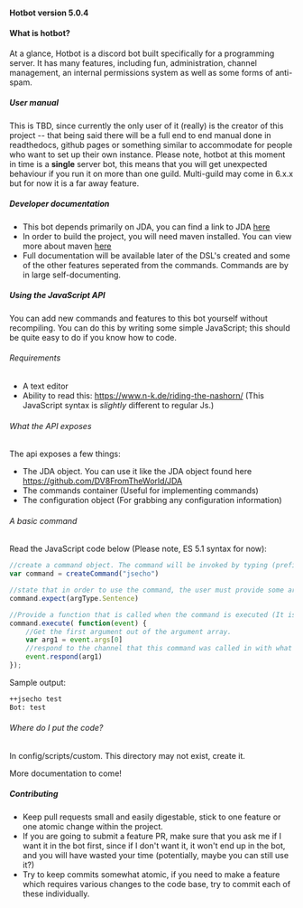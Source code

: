 

#### Hotbot version 5.0.4

#### What is hotbot? 
At a glance, Hotbot is a discord bot built specifically for a programming server. It has many features, including fun, administration, channel management, an internal permissions system as well as some forms of anti-spam. 



##### User manual
This is TBD, since currently the only user of it (really) is the creator of this project -- that being said there will be a full end to end manual done in readthedocs, github pages or something similar to accommodate for people who want to set up their own instance. Please note, hotbot at this moment in time is a **single** server bot, this means that you will get unexpected behaviour if you run it on more than one guild. Multi-guild may come in 6.x.x but for now it is a far away feature. 


##### Developer documentation
- This bot depends primarily on JDA, you can find a link to JDA [here](https://github.com/DV8FromTheWorld/JDA) 
- In order to build the project, you will need maven installed. You can view more about maven [here](https://maven.apache.org/)
- Full documentation will be available later of the DSL's created and some of the other features seperated from the commands. Commands are   by in large self-documenting. 


##### Using the JavaScript API

You can add new commands and features to this bot yourself without recompiling. You can do this by writing some
simple JavaScript; this should be quite easy to do if you know how to code. 

###### Requirements
 - A text editor
 - Ability to read this: https://www.n-k.de/riding-the-nashorn/ (This JavaScript syntax is *slightly* different to regular Js.)

###### What the API exposes
The api exposes a few things:
 - The JDA object. You can use it like the JDA object found here https://github.com/DV8FromTheWorld/JDA
 - The commands container (Useful for implementing commands)
 - The configuration object (For grabbing any configuration information)

###### A basic command
Read the JavaScript code below (Please note, ES 5.1 syntax for now):
```js
//create a command object. The command will be invoked by typing (prefix)jsecho
var command = createCommand("jsecho")

//state that in order to use the command, the user must provide some arguments, e.g. ++jsecho Hi there, this is a test!
command.expect(argType.Sentence)

//Provide a function that is called when the command is executed (It is passed a CommandEvent)
command.execute( function(event) {
    //Get the first argument out of the argument array.
    var arg1 = event.args[0]
    //respond to the channel that this command was called in with what they said
    event.respond(arg1)
});
```

Sample output:
```txt
++jsecho test
Bot: test
```

###### Where do I put the code?
In config/scripts/custom. This directory may not exist, create it.

More documentation to come!

##### Contributing

- Keep pull requests small and easily digestable, stick to one feature or one atomic change within the project.
- If you are going to submit a feature PR, make sure that you ask me if I want it in the bot first, since if I don't want it, it won't end   up in the bot, and you will have wasted your time (potentially, maybe you can still use it?)
- Try to keep commits somewhat atomic, if you need to make a feature which requires various changes to the code base, try to commit each     of these individually. 
 
